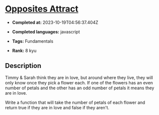 # [Opposites Attract](https://www.codewars.com/kata/555086d53eac039a2a000083)

- **Completed at:** 2023-10-19T04:56:37.404Z

- **Completed languages:** javascript

- **Tags:** Fundamentals

- **Rank:** 8 kyu

## Description

Timmy & Sarah think they are in love, but around where they live, they will only know once they pick a flower each. If one of the flowers has an even number of petals and the other has an odd number of petals it means they are in love. 

Write a function that will take the number of petals of each flower and return true if they are in love and false if they aren't.